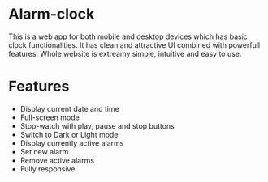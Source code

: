 # Alarm-clock
This is a web app for both mobile and desktop devices which has basic clock functionalities. It has clean and attractive UI combined with powerfull features. 
Whole website is extreamy simple, intuitive and easy to use.

# Features
+ Display current date and time
+ Full-screen mode
+ Stop-watch with play, pause and stop buttons
+ Switch to Dark or Light mode
+ Display currently active alarms
+ Set new alarm
+ Remove active alarms
+ Fully responsive
